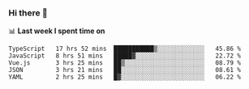 ### Hi there 👋

<!--
**DBvc/DBvc** is a ✨ _special_ ✨ repository because its `README.md` (this file) appears on your GitHub profile.

Here are some ideas to get you started:

- 🔭 I’m currently working on ...
- 🌱 I’m currently learning ...
- 👯 I’m looking to collaborate on ...
- 🤔 I’m looking for help with ...
- 💬 Ask me about ...
- 📫 How to reach me: ...
- 😄 Pronouns: ...
- ⚡ Fun fact: ...
-->

📊 **Last week I spent time on**
<!--START_SECTION:waka-->
```text
TypeScript   17 hrs 52 mins  ███████████▒░░░░░░░░░░░░░   45.86 % 
JavaScript   8 hrs 51 mins   █████▓░░░░░░░░░░░░░░░░░░░   22.72 % 
Vue.js       3 hrs 25 mins   ██▒░░░░░░░░░░░░░░░░░░░░░░   08.79 % 
JSON         3 hrs 21 mins   ██░░░░░░░░░░░░░░░░░░░░░░░   08.61 % 
YAML         2 hrs 25 mins   █▓░░░░░░░░░░░░░░░░░░░░░░░   06.22 % 
```
<!--END_SECTION:waka-->
